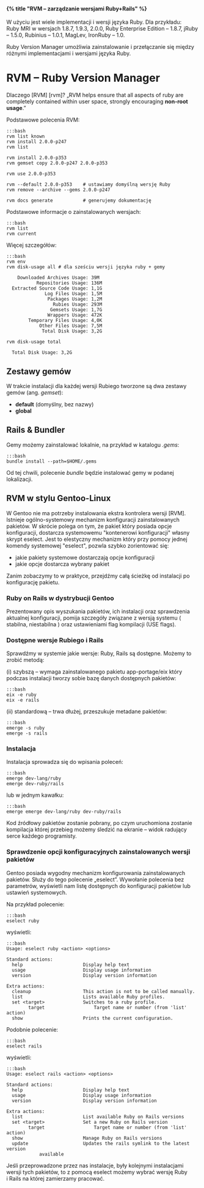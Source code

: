 #### {% title "RVM – zarządzanie wersjami Ruby+Rails" %}

W użyciu jest wiele implementacji i wersji języka Ruby. Dla przykładu:
Ruby MRI w wersjach 1.8.7, 1.9.3, 2.0.0, Ruby Enterprise Edition – 1.8.7,
jRuby – 1.5.0, Rubinius – 1.0.1, MagLev, IronRuby – 1.0.

Ruby Version Manager umożliwia zainstalowanie i przełączanie
się między różnymi implementacjami i wersjami języka Ruby.


# RVM – Ruby Version Manager

Dlaczego [RVM] [rvm]?
„RVM helps ensure that all aspects of ruby are completely contained
within user space, strongly encouraging **non-root usage**.”

Podstawowe polecenia RVM:

    :::bash
    rvm list known
    rvm install 2.0.0-p247
    rvm list

    rvm install 2.0.0-p353
    rvm gemset copy 2.0.0-p247 2.0.0-p353

    rvm use 2.0.0-p353

    rvm --default 2.0.0-p353    # ustawiamy domyślną wersję Ruby
    rvm remove --archive --gems 2.0.0-p247

    rvm docs generate           # generujemy dokumentację

<!--

    rvm docs generate-ri

[Instalacja patchowanej wersji Ruby](http://astrails.com/blog/2012/11/13/rvm-install-patched-ruby-for-faster-rails-startup):

    :::bash
    rvm get head # uaktualnij RVM
    ls $rvm_path/patches/ruby/1.9.3/p392
      railsexpress
    rvm install 1.9.3-p392 --patch railsexpress -n railsexpress

Łata railsexpress przyśpiesza uruchamianie aplikacji Rails.
Zobacz też
[Making your ruby fly](http://alisnic.net/blog/making-your-ruby-fly/) na blogu Andrei Lisnica.
Na przykład:

    :::bash
    time rake routes # 3.6s dla 1.9.3
    time rake routes # 1.7s dla 1.9.3 + railsexpress
    time rake routes # 1.9s dla 2.0.0

-->

Podstawowe informacje o zainstalowanych wersjach:

    :::bash
    rvm list
    rvm current

Więcej szczegółów:

    :::bash
    rvm env
    rvm disk-usage all # dla sześciu wersji języka ruby + gemy

        Downloaded Archives Usage: 39M
               Repositories Usage: 136M
      Extracted Source Code Usage: 1,1G
                  Log Files Usage: 1,5M
                   Packages Usage: 1,2M
                     Rubies Usage: 293M
                    Gemsets Usage: 1,7G
                   Wrappers Usage: 472K
            Temporary Files Usage: 4,0K
                Other Files Usage: 7,5M
                 Total Disk Usage: 3,2G

    rvm disk-usage total

      Total Disk Usage: 3,2G


## Zestawy gemów

W trakcie instalacji dla każdej wersji Rubiego
tworzone są dwa zestawy gemów (ang. *gemset*):

* **default** (domyślny, bez nazwy)
* **global**


## Rails & Bundler

Gemy możemy zainstalować lokalnie, na przykład w katalogu *.gems*:

    :::bash
    bundle install --path=$HOME/.gems

Od tej chwili, polecenie *bundle* będzie instalować gemy w podanej lokalizacji.


## RVM w stylu Gentoo-Linux

W Gentoo nie ma potrzeby instalowania ekstra kontrolera wersji [RVM].
Istnieje ogólno-systemowy mechanizm konfiguracji zainstalowanych pakietów.
W skrócie polega on tym, że pakiet który posiada opcje konfiguracji, dostarcza systemowemu
"kontenerowi konfiguracji" własny skrypt eselect.
Jest to elestyczny mechanizm który przy pomocy jednej komendy systemowej "eselect", pozwla
szybko zorientować się:

* jakie pakiety systemowe dostarczają opcje konfiguracji
* jakie opcje dostarcza wybrany pakiet

Zanim zobaczymy to w praktyce, przejdźmy całą ścieżkę od instalacji po konfigurację pakietu.


### Ruby on Rails w dystrybucji Gentoo

Prezentowany opis wyszukania pakietów, ich instalacji oraz sprawdzenia aktualnej konfiguracji,
pomija szczegóły związane z wersją systemu ( stabilna, niestabilna ) oraz
ustawieniami flag kompilacji (USE flags).


### Dostępne wersje Rubiego i Rails

Sprawdźmy w systemie jakie wersje: Ruby, Rails są dostępne.
Możemy to zrobić metodą:

(i) szybszą – wymaga zainstalowanego pakietu app-portage/eix który podczas
instalacji tworzy sobie bazę danych dostępnych pakietów:

    :::bash
    eix -e ruby
    eix -e rails

(ii) standardową – trwa dłużej, przeszukuje metadane pakietów:

    :::bash
    emerge -s ruby
    emerge -s rails


### Instalacja

Instalacja sprowadza się do wpisania poleceń:

    :::bash
    emerge dev-lang/ruby
    emerge dev-ruby/rails

lub w jednym kawałku:

    :::bash
    emerge emerge dev-lang/ruby dev-ruby/rails

Kod źródłowy pakietów zostanie pobrany, po czym uruchomiona zostanie
kompilacja której przebieg możemy śledzić na ekranie – widok radujący
serce każdego programisty.


### Sprawdzenie opcji konfiguracyjnych zainstalowanych wersji pakietów

Gentoo posiada wygodny mechanizm konfigurowania zainstalowanych
pakietów.  Służy do tego polecenie „eselect”. Wywołanie polecenia bez
parametrów, wyświetli nam listę dostępnych do konfiguracji pakietów
lub ustawień systemowych.

Na przykład polecenie:

    :::bash
    eselect ruby

wyświetli:

    :::bash
    Usage: eselect ruby <action> <options>

    Standard actions:
      help                      Display help text
      usage                     Display usage information
      version                   Display version information

    Extra actions:
      cleanup                   This action is not to be called manually.
      list                      Lists available Ruby profiles.
      set <target>              Switches to a ruby profile.
            target                  Target name or number (from 'list' action)
      show                      Prints the current configuration.

Podobnie polecenie:

    :::bash
    eselect rails

wyświetli:

    :::bash
    Usage: eselect rails <action> <options>

    Standard actions:
      help                      Display help text
      usage                     Display usage information
      version                   Display version information

    Extra actions:
      list                      List available Ruby on Rails versions
      set <target>              Set a new Ruby on Rails version
            target                  Target name or number (from 'list' action)
      show                      Manage Ruby on Rails versions
      update                    Updates the rails symlink to the latest version
                available

Jeśli przeprowadzone przez nas instalacje, były kolejnymi instalacjami
wersji tych pakietów, to z pomocą eselect możemy wybrać wersję Ruby
i Rails na której zamierzamy pracować.
